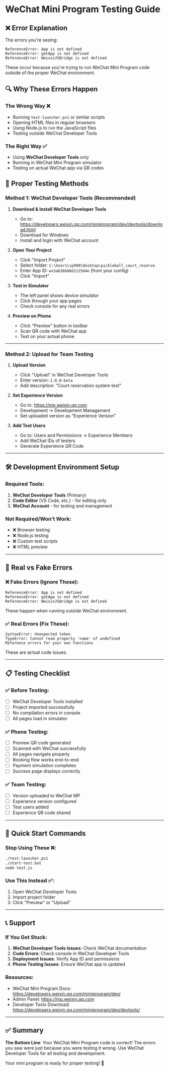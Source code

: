 # WeChat Mini Program Testing Guide

## ❌ Error Explanation

The errors you're seeing:
```
ReferenceError: App is not defined
ReferenceError: getApp is not defined  
ReferenceError: WeixinJSBridge is not defined
```

These occur because you're trying to run WeChat Mini Program code outside of the proper WeChat environment.

## 🔍 Why These Errors Happen

### The Wrong Way ❌
- Running `test-launcher.ps1` or similar scripts
- Opening HTML files in regular browsers
- Using Node.js to run the JavaScript files
- Testing outside WeChat Developer Tools

### The Right Way ✅
- Using **WeChat Developer Tools** only
- Running in WeChat Mini Program simulator
- Testing on actual WeChat app via QR codes

## 📱 Proper Testing Methods

### Method 1: WeChat Developer Tools (Recommended)

1. **Download & Install WeChat Developer Tools**
   - Go to: https://developers.weixin.qq.com/miniprogram/dev/devtools/download.html
   - Download for Windows
   - Install and login with WeChat account

2. **Open Your Project**
   - Click "Import Project"
   - Select folder: `C:\Users\sp990\Desktop\pickleball_court_reserve`
   - Enter App ID: `wx3ab26b68d1115d4e` (from your config)
   - Click "Import"

3. **Test in Simulator**
   - The left panel shows device simulator
   - Click through your app pages
   - Check console for any real errors

4. **Preview on Phone**
   - Click "Preview" button in toolbar
   - Scan QR code with WeChat app
   - Test on your actual phone

---

### Method 2: Upload for Team Testing

1. **Upload Version**
   - Click "Upload" in WeChat Developer Tools
   - Enter version: `1.0.0-beta`
   - Add description: "Court reservation system test"

2. **Set Experience Version**
   - Go to: https://mp.weixin.qq.com
   - Development → Development Management
   - Set uploaded version as "Experience Version"

3. **Add Test Users**
   - Go to: Users and Permissions → Experience Members
   - Add WeChat IDs of testers
   - Generate Experience QR Code

---

## 🛠️ Development Environment Setup

### Required Tools:
1. **WeChat Developer Tools** (Primary)
2. **Code Editor** (VS Code, etc.) - for editing only
3. **WeChat Account** - for testing and management

### Not Required/Won't Work:
- ❌ Browser testing
- ❌ Node.js testing  
- ❌ Custom test scripts
- ❌ HTML preview

---

## 🐛 Real vs Fake Errors

### ❌ Fake Errors (Ignore These):
```
ReferenceError: App is not defined
ReferenceError: getApp is not defined
ReferenceError: WeixinJSBridge is not defined
```
These happen when running outside WeChat environment.

### ✅ Real Errors (Fix These):
```
SyntaxError: Unexpected token
TypeError: Cannot read property 'name' of undefined
Reference errors for your own functions
```
These are actual code issues.

---

## 📋 Testing Checklist

### ✅ Before Testing:
- [ ] WeChat Developer Tools installed
- [ ] Project imported successfully
- [ ] No compilation errors in console
- [ ] All pages load in simulator

### ✅ Phone Testing:
- [ ] Preview QR code generated
- [ ] Scanned with WeChat successfully
- [ ] All pages navigate properly
- [ ] Booking flow works end-to-end
- [ ] Payment simulation completes
- [ ] Success page displays correctly

### ✅ Team Testing:
- [ ] Version uploaded to WeChat MP
- [ ] Experience version configured
- [ ] Test users added
- [ ] Experience QR code shared

---

## 🎯 Quick Start Commands

### Stop Using These ❌:
```bash
./test-launcher.ps1
./start-test.bat
node test.js
```

### Use This Instead ✅:
1. Open WeChat Developer Tools
2. Import project folder
3. Click "Preview" or "Upload"

---

## 📞 Support

### If You Get Stuck:
1. **WeChat Developer Tools Issues**: Check WeChat documentation
2. **Code Errors**: Check console in WeChat Developer Tools
3. **Deployment Issues**: Verify App ID and permissions
4. **Phone Testing Issues**: Ensure WeChat app is updated

### Resources:
- WeChat Mini Program Docs: https://developers.weixin.qq.com/miniprogram/dev/
- Admin Panel: https://mp.weixin.qq.com
- Developer Tools Download: https://developers.weixin.qq.com/miniprogram/dev/devtools/

---

## ✅ Summary

**The Bottom Line**: Your WeChat Mini Program code is correct! The errors you saw were just because you were testing it wrong. Use WeChat Developer Tools for all testing and development.

Your mini program is ready for proper testing! 🚀

